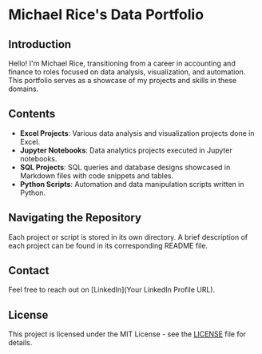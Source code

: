 # Michael Rice's Data Portfolio

## Introduction

Hello! I'm Michael Rice, transitioning from a career in accounting and finance to roles focused on data analysis, visualization, and automation. This portfolio serves as a showcase of my projects and skills in these domains.

## Contents

- **Excel Projects**: Various data analysis and visualization projects done in Excel.
- **Jupyter Notebooks**: Data analytics projects executed in Jupyter notebooks.
- **SQL Projects**: SQL queries and database designs showcased in Markdown files with code snippets and tables.
- **Python Scripts**: Automation and data manipulation scripts written in Python.

## Navigating the Repository

Each project or script is stored in its own directory. A brief description of each project can be found in its corresponding README file.

## Contact

Feel free to reach out on [LinkedIn](Your LinkedIn Profile URL).

## License

This project is licensed under the MIT License - see the [LICENSE](LICENSE) file for details.
